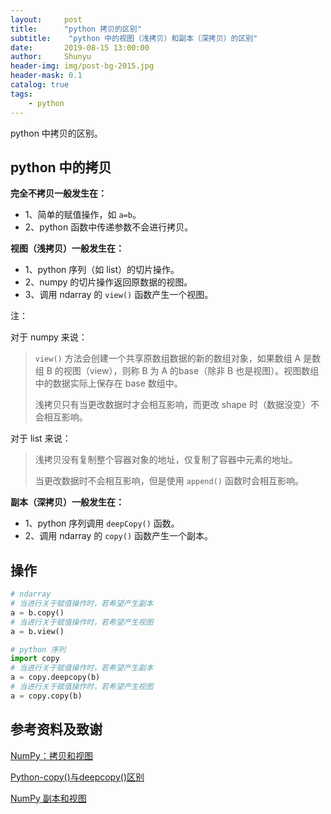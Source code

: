 ```yaml
---
layout:     post
title:      "python 拷贝的区别"
subtitle:    "python 中的视图（浅拷贝）和副本（深拷贝）的区别"
date:       2019-08-15 13:00:00
author:     Shunyu
header-img: img/post-bg-2015.jpg
header-mask: 0.1
catalog: true
tags:
    - python
---
```




python 中拷贝的区别。



## python 中的拷贝

**完全不拷贝一般发生在：**

- 1、简单的赋值操作，如 `a=b`。
- 2、python 函数中传递参数不会进行拷贝。



**视图（浅拷贝）一般发生在：**

- 1、python 序列（如 list）的切片操作。
- 2、numpy 的切片操作返回原数据的视图。
- 3、调用 ndarray 的 `view()` 函数产生一个视图。

注：

对于 numpy 来说：

> `view()` 方法会创建一个共享原数组数据的新的数组对象，如果数组 A 是数组 B 的视图（view），则称 B 为 A 的base（除非 B 也是视图）。视图数组中的数据实际上保存在 base 数组中。
>
> 浅拷贝只有当更改数据时才会相互影响，而更改 shape 时（数据没变）不会相互影响。

对于 list 来说：

> 浅拷贝没有复制整个容器对象的地址，仅复制了容器中元素的地址。
>
> 当更改数据时不会相互影响，但是使用 `append()` 函数时会相互影响。



**副本（深拷贝）一般发生在：**

- 1、python 序列调用 `deepCopy()` 函数。
- 2、调用 ndarray 的 `copy()` 函数产生一个副本。



## 操作

```python
# ndarray
# 当进行关于赋值操作时，若希望产生副本
a = b.copy()
# 当进行关于赋值操作时，若希望产生视图
a = b.view()

# python 序列
import copy
# 当进行关于赋值操作时，若希望产生副本
a = copy.deepcopy(b)
# 当进行关于赋值操作时，若希望产生视图
a = copy.copy(b)
```



## 参考资料及致谢

[NumPy：拷贝和视图](https://blog.csdn.net/xiaohuihui1994/article/details/83274651)

[Python-copy()与deepcopy()区别](https://blog.csdn.net/qq_32907349/article/details/52190796)

[NumPy 副本和视图](http://www.runoob.com/numpy/numpy-copies-and-views.html)

